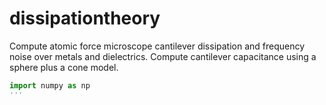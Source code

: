 # dissipationtheory
Compute atomic force microscope cantilever dissipation and frequency noise over metals and dielectrics.  Compute cantilever capacitance using a sphere plus a cone model.

```python
import numpy as np
'''

